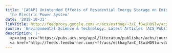 ```yaml
---
title: '[ASAP] Unintended Effects of Residential Energy Storage on Emissions from
  the Electric Power System'
date: '2018-10-31'
linkTitle: http://feedproxy.google.com/~r/acs/esthag/~3/C_fSwiHD9lw/acs.est.8b03834
source: 'Environmental Science & Technology: Latest Articles (ACS Publications)'
description: |-
  <p><img src="https://pubs.acs.org/appl/literatum/publisher/achs/journals/content/esthag/0/esthag.ahead-of-print/acs.est.8b03834/20181031/images/medium/es-2018-03834h_0006.gif" alt="TOC Graphic"/></p><div><cite>Environmental Science & Technology</cite></div><div>DOI: 10.1021/acs.est.8b03834</div><div class="feedflare">
  <a href="http://feeds.feedburner.com/~ff/acs/esthag?a=C_fSwiHD9lw:vcWI553_HXo:yIl2AUoC8zA"><img src="http://feeds.feedburner.com/~ff/acs/esthag?d=yIl2AUoC8zA" border="0"></img></a>
---
```

